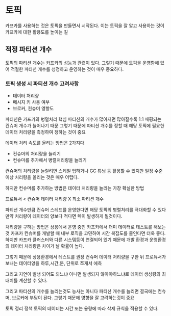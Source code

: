 # 토픽

카프카를 사용하는 것은 토픽을 만들면서 시작된다.
이는 토픽을 잘 알고 사용하는 것이 카프카에 대한 활용도를 높이는 길

## 적정 파티션 개수

토픽의 파티션 개수는 카프카의 성능과 관련이 있다. 그렇기 때문에 토픽을 운영함에 있어 적절한 파티션 개수를 성정하고 운영하는 것이 매우 중요하다.

### 토픽 생성 시 파티션 개수 고려사항

- 데이터 처리량
- 메시지 키 사용 여부
- 브로커, 컨슈머 영향도

파티션은 카프카의 병렬처리 핵심
파티션의 개수가 많아지면 많아질수록 1:1 매핑되는 컨슈머 개수가 늘어나기 때문
그렇기 때문에 파티션 개수를 정할 때 해당 토픽에 필요한 데이터 처리량을 측정하여 정하는 것이 중요

데이터 처리 속도를 올리는 방법은 2가지다
- 컨슈머의 처리량을 늘리기
- 컨슈마를 추가해서 병렬처리량을 늘리기

컨슈머의 처리량을 늘릴려면 스케일 업하거나 GC 튜닝 등 활용할 수 있지만 일정 수준 이상 처리량을 올리는 것은 매우 어렵다.

하지만 컨슈머를 추가하는 방법은 데이터 처리량을 늘리는 가장 확실한 방법

프로듀서 < 컨슈머 데이터 처리량 X 최소 파티션 개수

파티션 개수만큼 컨슈머 스레드를 운영한다면 해당 토픽의 병렬처리를 극대화할 수 있다 만약 처리량이 데이터의 양보다 적다면 렉이 발생하게 될것이다.

처리량을 구하는 방법은 상용에서 운영 중인 카프카에서 더미 데이터로 테스트를 해보는 것
카프카 컨슈머를 개발할 때 내부 로직을 고민하여 시간 복잡도를 줄인다면 더욱 좋다.
하지만 카프카 클러스터와 다른 시스템등이 연결되어 있기 때문에 개발 환경과 운영환경의 데이터 처리량은 차이가 날 확률이 높다.

그렇기 때문에 상용환경에서 테스트를 권장
컨슈머 데이터 처리량을 구한 뒤 프로듀서가 보내는 데이터양을 하루,시간,분, 단위로 쪼개서 에측

그리고 지연이 발생 되어도 되느냐 아니면 발생되지 않아야하느냐로 데이터 생성량의 최대치를 계산할 수 있다.

그리고 파티션의 개수를 늘리는것도 능사는 아니다 파티션 개수를 늘리면 결국에는 컨슈머, 브로커에 부담이 된다. 그렇기 때문에 영향을 잘 고려하는것이 중요

토픽 정리 정책
토픽의 데이터는 시간 또는 용량에 따라 삭제 규칙을 적용할 수 있다. 

